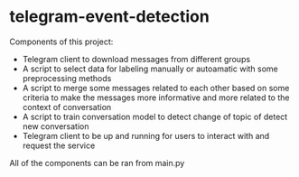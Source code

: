 # telegram-event-detection

Components of this project:
 - Telegram client to download messages from different groups
 - A script to select data for labeling manually or autoamatic with some preprocessing methods
 - A script to merge some messages related to each other based on some criteria to make the messages more informative and more related to the context of conversation
 - A script to train conversation model to detect change of topic of detect new conversation
 - Telegram client to be up and running for users to interact with and request the service

 All of the components can be ran from main.py